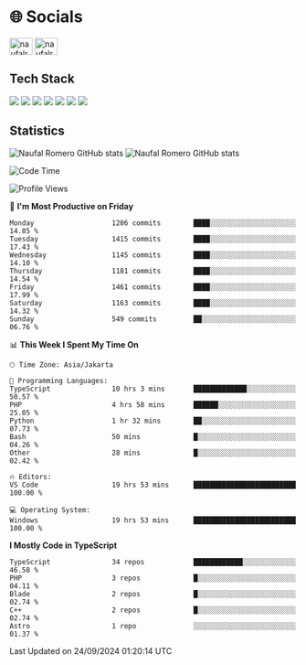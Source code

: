<h1 align="">🌐 Socials</h1>
<p align="left">
<a href="https://linkedin.com/in/naufal-romero-putra-pratama-9ab816177/" target="blank"><img align="center" src="https://raw.githubusercontent.com/rahuldkjain/github-profile-readme-generator/master/src/images/icons/Social/linked-in-alt.svg" alt="naufalromero" height="30" width="40" /></a>
<a href="https://instagram.com/naufalromero" target="blank"><img align="center" src="https://raw.githubusercontent.com/rahuldkjain/github-profile-readme-generator/master/src/images/icons/Social/instagram.svg" alt="naufalromero" height="30" width="40" /></a>
</p>


<h2 align="">Tech Stack</h2>
<div align="">
  <img src="https://img.shields.io/badge/next.js-000000?style=for-the-badge&logo=nextdotjs&logoColor=white"/>
 <img src="https://img.shields.io/badge/typescript-%23007ACC.svg?style=for-the-badge&logo=typescript&logoColor=white"/>
 <img src="https://img.shields.io/badge/react-%2320232a.svg?style=for-the-badge&logo=react&logoColor=%2361DAFB"/>
 <img src="https://img.shields.io/badge/tailwindcss-%2338B2AC.svg?style=for-the-badge&logo=tailwind-css&logoColor=white"/>
 <img src="https://img.shields.io/badge/Prisma-3982CE?style=for-the-badge&logo=Prisma&logoColor=white"/>
 <img src="https://img.shields.io/badge/javascript-%23323330.svg?style=for-the-badge&logo=javascript&logoColor=%23F7DF1E"/>
 <img src="https://img.shields.io/badge/java-%23ED8B00.svg?style=for-the-badge&logo=openjdk&logoColor=white"/>
</div>


<h2 align="">Statistics</h2>
<div align="">
<img src="https://github-readme-stats-xi-nine-74.vercel.app/api?username=romves&show_icons=true&theme=tokyonight&include_all_commits=true&count_private=true" alt="Naufal Romero GitHub stats"/>
<img src="https://github-readme-stats-xi-nine-74.vercel.app/api/top-langs/?username=romves&theme=tokyonight&hide_border=false&include_all_commits=true&count_private=true&layout=compact" alt="Naufal Romero GitHub stats"/>
</div>

<!--START_SECTION:waka-->
![Code Time](http://img.shields.io/badge/Code%20Time-1%2C589%20hrs%2028%20mins-blue)

![Profile Views](http://img.shields.io/badge/Profile%20Views-0-blue)

📅 **I'm Most Productive on Friday** 

```text
Monday                   1206 commits        ████░░░░░░░░░░░░░░░░░░░░░   14.85 % 
Tuesday                  1415 commits        ████░░░░░░░░░░░░░░░░░░░░░   17.43 % 
Wednesday                1145 commits        ████░░░░░░░░░░░░░░░░░░░░░   14.10 % 
Thursday                 1181 commits        ████░░░░░░░░░░░░░░░░░░░░░   14.54 % 
Friday                   1461 commits        ████░░░░░░░░░░░░░░░░░░░░░   17.99 % 
Saturday                 1163 commits        ████░░░░░░░░░░░░░░░░░░░░░   14.32 % 
Sunday                   549 commits         ██░░░░░░░░░░░░░░░░░░░░░░░   06.76 % 
```


📊 **This Week I Spent My Time On** 

```text
🕑︎ Time Zone: Asia/Jakarta

💬 Programming Languages: 
TypeScript               10 hrs 3 mins       █████████████░░░░░░░░░░░░   50.57 % 
PHP                      4 hrs 58 mins       ██████░░░░░░░░░░░░░░░░░░░   25.05 % 
Python                   1 hr 32 mins        ██░░░░░░░░░░░░░░░░░░░░░░░   07.73 % 
Bash                     50 mins             █░░░░░░░░░░░░░░░░░░░░░░░░   04.26 % 
Other                    28 mins             █░░░░░░░░░░░░░░░░░░░░░░░░   02.42 % 

🔥 Editors: 
VS Code                  19 hrs 53 mins      █████████████████████████   100.00 % 

💻 Operating System: 
Windows                  19 hrs 53 mins      █████████████████████████   100.00 % 
```

**I Mostly Code in TypeScript** 

```text
TypeScript               34 repos            ████████████░░░░░░░░░░░░░   46.58 % 
PHP                      3 repos             █░░░░░░░░░░░░░░░░░░░░░░░░   04.11 % 
Blade                    2 repos             █░░░░░░░░░░░░░░░░░░░░░░░░   02.74 % 
C++                      2 repos             █░░░░░░░░░░░░░░░░░░░░░░░░   02.74 % 
Astro                    1 repo              ░░░░░░░░░░░░░░░░░░░░░░░░░   01.37 % 
```




 Last Updated on 24/09/2024 01:20:14 UTC
<!--END_SECTION:waka-->
